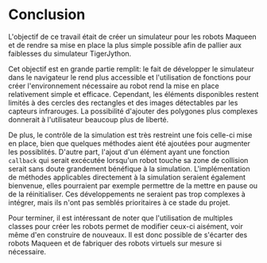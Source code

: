 # Conclusion

L'objectif de ce travail était de créer un simulateur pour les robots Maqueen et de rendre sa mise en place la plus simple possible afin de pallier aux faiblesses du simulateur TigerJython.


Cet objectif est en grande partie remplit: le fait de développer le simulateur dans le navigateur le rend plus accessible et l'utilisation de fonctions pour créer l'environnement nécessaire au robot rend la mise en place relativement simple et efficace. Cependant, les éléments disponibles restent limités à des cercles des rectangles et des images détectables par les capteurs infrarouges. La possibilité d'ajouter des polygones plus complexes donnerait à l'utilisateur beaucoup plus de liberté.



De plus, le contrôle de la simulation est très restreint une fois celle-ci mise en place, bien que quelques méthodes aient été ajoutées pour augmenter les possiblités. D'autre part, l'ajout d'un élément ayant une fonction `callback` qui serait excécutée lorsqu'un robot touche sa zone de collision serait sans doute grandement bénéfique à la simulation. L'implémentation de méthodes applicables directement à la simulation seraient également bienvenue, elles pourraient par exemple permettre de la mettre en pause ou de la réinitialiser. Ces développements ne seraient pas trop complexes à intégrer, mais ils n'ont pas semblés prioritaires à ce stade du projet.


Pour terminer, il est intéressant de noter que l'utilisation de multiples classes pour créer les robots permet de modifier ceux-ci aisément, voir même d'en construire de nouveaux. Il est donc possible de s'écarter des robots Maqueen et de fabriquer des robots virtuels sur mesure si nécessaire.